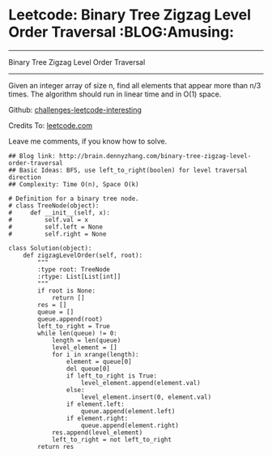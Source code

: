 # Leetcode: Binary Tree Zigzag Level Order Traversal     :BLOG:Amusing:


---

Binary Tree Zigzag Level Order Traversal  

---

Given an integer array of size n, find all elements that appear more than n/3 times. The algorithm should run in linear time and in O(1) space.  

Github: [challenges-leetcode-interesting](https://github.com/DennyZhang/challenges-leetcode-interesting/tree/master/binary-tree-zigzag-level-order-traversal)  

Credits To: [leetcode.com](https://leetcode.com/problems/binary-tree-zigzag-level-order-traversal/description/)  

Leave me comments, if you know how to solve.  

    ## Blog link: http://brain.dennyzhang.com/binary-tree-zigzag-level-order-traversal
    ## Basic Ideas: BFS, use left_to_right(boolen) for level traversal direction
    ## Complexity: Time O(n), Space O(k)
    
    # Definition for a binary tree node.
    # class TreeNode(object):
    #     def __init__(self, x):
    #         self.val = x
    #         self.left = None
    #         self.right = None
    
    class Solution(object):
        def zigzagLevelOrder(self, root):
            """
            :type root: TreeNode
            :rtype: List[List[int]]
            """
            if root is None:
                return []
            res = []
            queue = []
            queue.append(root)
            left_to_right = True
            while len(queue) != 0:
                length = len(queue)
                level_element = []
                for i in xrange(length):
                    element = queue[0]
                    del queue[0]
                    if left_to_right is True:
                        level_element.append(element.val)
                    else:
                        level_element.insert(0, element.val)
                    if element.left:
                        queue.append(element.left)
                    if element.right:
                        queue.append(element.right)
                res.append(level_element)
                left_to_right = not left_to_right
            return res